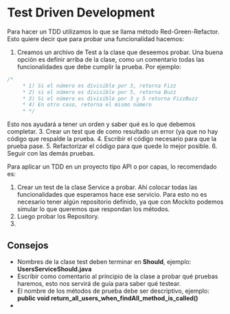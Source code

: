 # Test Driven Development

Para hacer un TDD utilizamos lo que se llama método Red-Green-Refactor.
Esto quiere decir que para probar una funcionalidad hacemos:

 1. Creamos un archivo de Test a la clase que deseemos probar. Una buena opción es definir arriba de la clase, como un comentario todas las funcionalidades que debe cumplir la prueba.
Por ejemplo:
```java
/* 
	 * 1) Si el número es divisible por 3, retorna Fizz
	 * 2) si el número es divisible por 5, retorna Buzz
	 * 3) Si el número es divisible por 3 y 5 retorna FizzBuzz
	 * 4) En otro caso, retorna el mismo número
	 * */
```
Esto nos ayudará a tener un orden y saber qué es lo que debemos completar.
 3. Crear un test que de como resultado un error (ya que no hay código que respalde la prueba.
 4. Escribir el código necesario para que la prueba pase.
 5. Refactorizar el código para que quede lo mejor posible.
 6. Seguir con las demás pruebas.

Para aplicar un TDD en un proyecto tipo API o por capas, lo recomendado es:

 1. Crear un test de la clase Service a probar. Ahí colocar todas las funcionalidades que esperamos hace ese servicio. Para esto no es necesario tener algún repositorio definido, ya que con Mockito podemos simular lo que queremos que respondan los métodos.
 2. Luego probar los Repository. 
 3. 



## Consejos

 - Nombres de la clase test deben terminar en **Should**, ejemplo: **UsersServiceShould.java**
 - Escribir como comentario al principio de la clase a probar qué pruebas haremos, esto nos servirá de guía para saber qué testear.
 - El nombre de los métodos de prueba debe ser descriptivo, ejemplo: **public void return_all_users_when_findAll_method_is_called()**
 - 

<!--stackedit_data:
eyJoaXN0b3J5IjpbLTg2NjMxOTA5N119
-->